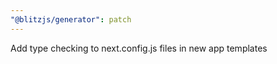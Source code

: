 ```yaml
---
"@blitzjs/generator": patch
---
```


Add type checking to next.config.js files in new app templates
